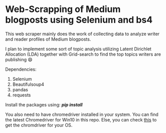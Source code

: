 # Web-Scrapping of Medium blogposts using Selenium and bs4

This web scraper mainly does the work of collecting data to analyze writer and reader profiles of Medium blogposts.

I plan to implement some sort of topic analysis utilizing Latent Dirichlet Allocation (LDA) together with Grid-search to find the top topics writers are publishing :smile:

Dependencies:
1. Selenium
2. Beautifulsoup4
3. pandas
4. requests

Install the packages using: ***pip install <package-name>***

You also need to have chromedriver installed in your system. You can find the latest Chromedriver for Win10 in this repo. Else, you can check [this](https://chromedriver.chromium.org/downloads) to get the chromdriver for your OS.
